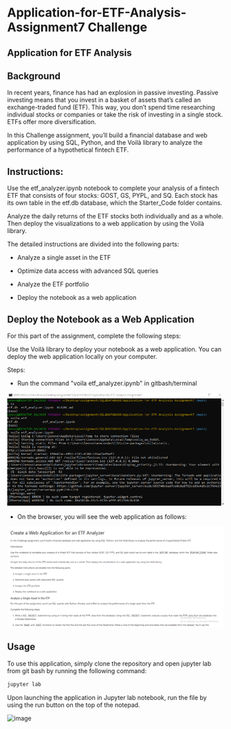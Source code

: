 # Application-for-ETF-Analysis-Assignment7 Challenge
## Application for ETF Analysis
## Background
In recent years, finance has had an explosion in passive investing. Passive investing means that you invest in a basket of assets that’s called an exchange-traded fund (ETF). This way, you don’t spend time researching individual stocks or companies or take the risk of investing in a single stock. ETFs offer more diversification.

In this Challenge assignment, you’ll build a financial database and web application by using SQL, Python, and the Voilà library to analyze the performance of a hypothetical fintech ETF.

## Instructions:

Use the etf_analyzer.ipynb notebook to complete your analysis of a fintech ETF that consists of four stocks: GOST, GS, PYPL, and SQ. Each stock has its own table in the etf.db database, which the Starter_Code folder contains.

Analyze the daily returns of the ETF stocks both individually and as a whole. Then deploy the visualizations to a web application by using the Voilà library.

The detailed instructions are divided into the following parts:

- Analyze a single asset in the ETF

- Optimize data access with advanced SQL queries

- Analyze the ETF portfolio

- Deploy the notebook as a web application

## Deploy the Notebook as a Web Application

For this part of the assignment, complete the following steps:

Use the Voilà library to deploy your notebook as a web application. You can deploy the web application locally on your computer.

Steps:

- Run the command "voila etf_analyzer.ipynb" in gitbash/terminal

![App Screenshot](https://github.com/malika0410/Application-for-ETF-Analysis-Assignment7/blob/main/images/command_prompt.PNG)

- On the browser, you will see the web application as follows:

![App Screenshot](https://github.com/malika0410/Application-for-ETF-Analysis-Assignment7/blob/main/images/deployment_Pg_1.PNG)

## Usage

  To use this application, simply clone the repository and open jupyter lab from git bash by running the following command:
  ```bash
 jupyter lab
 ```
 
  Upon launching the application in Jupyter lab notebook, run the file by using the run button on the top of the notepad.

![image](https://user-images.githubusercontent.com/127723380/232632258-f700f348-96df-467e-a044-a22e64c4f002.png)


















